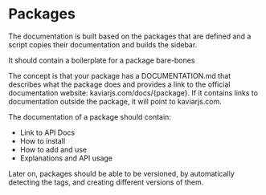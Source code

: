# Packages

The documentation is built based on the packages that are defined and a script copies their documentation and builds the sidebar.

It should contain a boilerplate for a package bare-bones

The concept is that your package has a DOCUMENTATION.md that describes what the package does and provides a link to the official documentation website: kaviarjs.com/docs/{package}. If it contains links to documentation outside the package, it will point to kaviarjs.com.

The documentation of a package should contain:

- Link to API Docs
- How to install
- How to add and use
- Explanations and API usage

Later on, packages should be able to be versioned, by automatically detecting the tags, and creating different versions of them.
